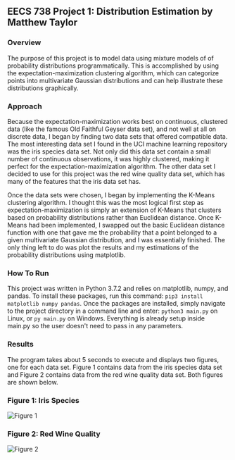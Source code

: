 ## EECS 738 Project 1: Distribution Estimation by Matthew Taylor

### Overview
The purpose of this project is to model data using mixture models of of probability distributions programmatically. This is accomplished by using the expectation-maximization clustering algorithm, which can categorize points into multivariate Gaussian distributions and can help illustrate these distributions graphically.

### Approach
Because the expectation-maximization works best on continuous, clustered data (like the famous Old Faithful Geyser data set), and not well at all on discrete data, I began by finding two data sets that offered compatible data. The most interesting data set I found in the UCI machine learning repository was the iris species data set. Not only did this data set contain a small number of continuous observations, it was highly clustered, making it perfect for the expectation-maximization algorithm. The other data set I decided to use for this project was the red wine quality data set, which has many of the features that the iris data set has.

Once the data sets were chosen, I began by implementing the K-Means clustering algorithm. I thought this was the most logical first step as expectation-maximization is simply an extension of K-Means that clusters based on probability distributions rather than Euclidean distance. Once K-Means had been implemented, I swapped out the basic Euclidean distance function with one that gave me the probability that a point belonged to a given multivariate Gaussian distribution, and I was essentially finished. The only thing left to do was plot the results and my estimations of the probability distributions using matplotlib.

### How To Run
This project was written in Python 3.7.2 and relies on matplotlib, numpy, and pandas. To install these packages, run this command: `pip3 install matplotlib numpy pandas`. Once the packages are installed, simply navigate to the project directory in a command line and enter:  `python3 main.py` on Linux, or `py main.py` on Windows. Everything is already setup inside main.py so the user doesn't need to pass in any parameters.

### Results
The program takes about 5 seconds to execute and displays two figures, one for each data set. Figure 1 contains data from the iris species data set and Figure 2 contains data from the red wine quality data set. Both figures are shown below.

### Figure 1: Iris Species
![Figure 1](https://i.imgur.com/3treGtF.png)

### Figure 2: Red Wine Quality
![Figure 2](https://i.imgur.com/l3p9Lcu.png)
